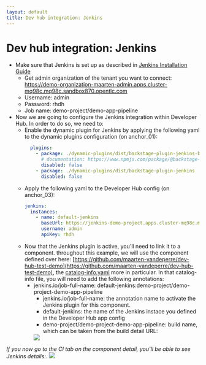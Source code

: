 ```yaml
---
layout: default
title: Dev hub integration: Jenkins
---
```


# Dev hub integration: Jenkins

* Make sure that Jenkins is set up as described in [Jenkins Installation Guide](https://maarten-vandeperre.github.io/developer-hub-documentation/jenkins/infra_setup_jenkins.html)
    * Get admin organization of the tenant you want to connect: https://demo-organization-maarten-admin.apps.cluster-mq98c.mq98c.sandbox870.opentlc.com
    * Username: admin
    * Password: rhdh
    * Job name: demo-project/demo-app-pipeline
* Now we are going to configure the Jenkins integration
  within Developer Hub. In order to do so,
  we need to:
  * Enable the dynamic plugin for Jenkins by applying the following yaml to the dynamic plugins configuration (on anchor_01):
    ```yaml
      plugins:
        - package: ./dynamic-plugins/dist/backstage-plugin-jenkins-backend-dynamic
          # documentation: https://www.npmjs.com/package/@backstage-community/plugin-jenkins-backend
          disabled: false
        - package: ./dynamic-plugins/dist/backstage-plugin-jenkins
          disabled: false
    ```
  * Apply the following yaml to the Developer Hub config (on anchor_03):
    ```yaml
    jenkins:
      instances:
        - name: default-jenkins
          baseUrl: https://jenkins-demo-project.apps.cluster-mq98c.mq98c.sandbox870.opentlc.com/
          username: admin
          apiKey: rhdh
    ```
  * Now that the Jenkins plugin is active, you'll need to link it to a component. throughout this example, we will use the component defined over here:
  [https://github.com/maarten-vandeperre/dev-hub-test-demo](https://github.com/maarten-vandeperre/dev-hub-test-demo), the 
  [catalog-info.yaml](https://github.com/maarten-vandeperre/dev-hub-test-demo/blob/master/catalog-info.yaml)
  more in particular.
  In that catalog-info file, you will need to add the following annotations:
    * jenkins.io/job-full-name: default-jenkins:demo-project/demo-project-demo-app-pipeline
      * jenkins.io/job-full-name: the annotation name to activate the Jenkins plugin for this component.
      * default-jenkins: the name of the Jenkins instace you defined in the Developer Hub app config
      * demo-project/demo-project-demo-app-pipeline: build name, which can be taken from the build detail URL:  
      <img src="https://raw.githubusercontent.com/maarten-vandeperre/developer-hub-documentation/main/images/jenkins_3.png" class="large">  

_If you now go to the CI tab on the component detail, you'll be able to see Jenkins details:._
<img src="https://raw.githubusercontent.com/maarten-vandeperre/developer-hub-documentation/main/images/jenkins_4.png" class="large">
